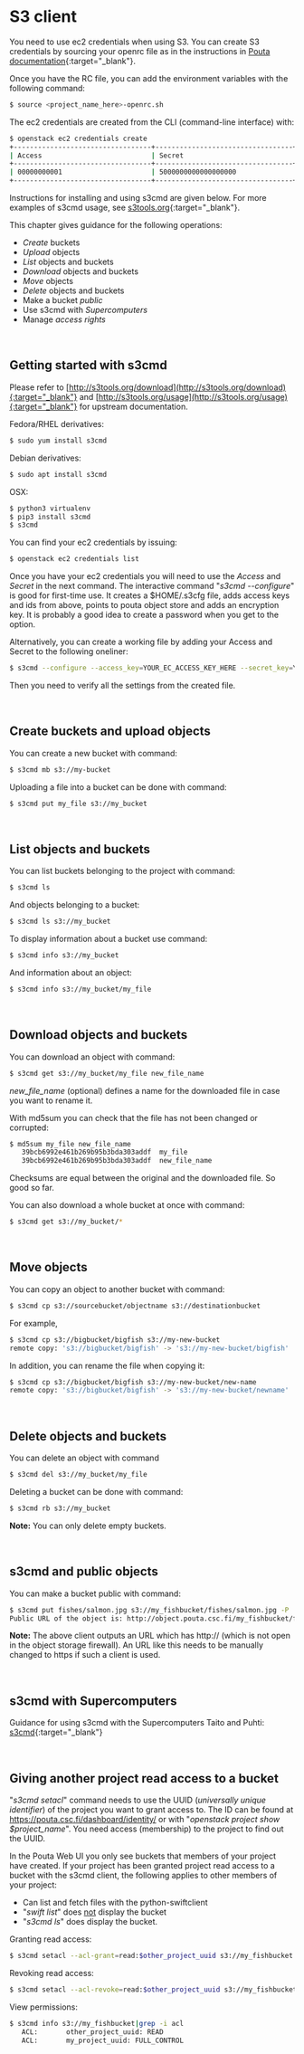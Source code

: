 
# S3 client


You need to use ec2 credentials when using S3. You can create S3 credentials by sourcing your openrc file as in the instructions in [Pouta documentation](../../../cloud/pouta/install-client.md#configure-your-terminal-environment-for-openstack){:target="_blank"}.

Once you have the RC file, you can add the environment variables with the following command:

```bash
$ source <project_name_here>-openrc.sh
```

The ec2 credentials are created from the CLI (command-line interface) with:

```bash
$ openstack ec2 credentials create
+----------------------------------+----------------------------------+----------------------------------+----------+
| Access                           | Secret                           | Project ID                       | User ID  |
+----------------------------------+----------------------------------+----------------------------------+----------+
| 00000000001                      | 5000000000000000000              | 000000000000000000022            | $username|
+----------------------------------+----------------------------------+----------------------------------+----------+
```
Instructions for installing and using s3cmd are given below. For more examples of s3cmd usage, see [s3tools.org](https://s3tools.org/s3cmd-howto){:target="_blank"}.

This chapter gives guidance for the following operations:

 * _Create_ buckets
 * _Upload_ objects
 * _List_ objects and buckets
 * _Download_ objects and buckets
 * _Move_ objects
 * _Delete_ objects and buckets
 * Make a bucket _public_
 * Use s3cmd with _Supercomputers_
 * Manage _access rights_

&nbsp;

## Getting started with s3cmd

Please refer to [http://s3tools.org/download](http://s3tools.org/download){:target="_blank"} and  [http://s3tools.org/usage](http://s3tools.org/usage){:target="_blank"} for upstream documentation.
 
Fedora/RHEL derivatives:
```bash
$ sudo yum install s3cmd
```
Debian derivatives:
```bash
$ sudo apt install s3cmd
```
OSX:
```bash
$ python3 virtualenv
$ pip3 install s3cmd
$ s3cmd
```

You can find your ec2 credentials by issuing:
```bash
$ openstack ec2 credentials list
```
Once you have your ec2 credentials you will need to use the _Access_ and _Secret_ in the next command. The interactive command "_s3cmd --configure_" is good for first-time use. It creates a $HOME/.s3cfg file, adds access keys and ids from above, points to pouta object store and adds an encryption key. It is probably a good idea to create a password when you get to the option. 
 
Alternatively, you can create a working file by adding your Access and Secret to the following oneliner:
```bash
$ s3cmd --configure --access_key=YOUR_EC_ACCESS_KEY_HERE --secret_key=YOUR_EC_SECRET_KEY_HERE --host=object.pouta.csc.fi --region=US --host-bucket='%(bucket)s.object.pouta.csc.fi'
```
Then you need to verify all the settings from the created file.


&nbsp;


## Create buckets and upload objects

You can create a new bucket with command:

```bash
$ s3cmd mb s3://my-bucket
```

Uploading a file into a bucket can be done with command:

```bash
$ s3cmd put my_file s3://my_bucket
```
&nbsp;


## List objects and buckets

You can list buckets belonging to the project with command:
```bash
$ s3cmd ls
```

And objects belonging to a bucket:
```bash
$ s3cmd ls s3://my_bucket
```

To display information about a bucket use command:
```bash
$ s3cmd info s3://my_bucket
```
And information about an object:
```bash
$ s3cmd info s3://my_bucket/my_file
```

&nbsp;


## Download objects and buckets

You can download an object with command:
```bash
$ s3cmd get s3://my_bucket/my_file new_file_name
```
*new_file_name* (optional) defines a name for the downloaded file in case you want to rename it.

With md5sum you can check that the file has not been changed or corrupted:
```bash
$ md5sum my_file new_file_name
   39bcb6992e461b269b95b3bda303addf  my_file
   39bcb6992e461b269b95b3bda303addf  new_file_name
```
Checksums are equal between the original and the downloaded file. So good so far.

You can also download a whole bucket at once with command:
```bash
$ s3cmd get s3://my_bucket/*
```

&nbsp;

## Move objects

You can copy an object to another bucket with command:
```bash
$ s3cmd cp s3://sourcebucket/objectname s3://destinationbucket
```
For example,
```bash
$ s3cmd cp s3://bigbucket/bigfish s3://my-new-bucket
remote copy: 's3://bigbucket/bigfish' -> 's3://my-new-bucket/bigfish'
```

In addition, you can rename the file when copying it:
```bash
$ s3cmd cp s3://bigbucket/bigfish s3://my-new-bucket/new-name
remote copy: 's3://bigbucket/bigfish' -> 's3://my-new-bucket/newname'
```


&nbsp;

## Delete objects and buckets

You can delete an object with command
```bash
$ s3cmd del s3://my_bucket/my_file
```

Deleting a bucket can be done with command:
```bash
$ s3cmd rb s3://my_bucket
```
**Note:** You can only delete empty buckets.

&nbsp;

<a name="s3cmd_public_objects"></a>

## s3cmd and public objects

You can make a bucket public with command:
```bash
$ s3cmd put fishes/salmon.jpg s3://my_fishbucket/fishes/salmon.jpg -P
Public URL of the object is: http://object.pouta.csc.fi/my_fishbucket/fishes/salmon.jpg
```

**Note:** The above client outputs an URL which has http:// (which is not open in the object storage firewall). An URL like this needs to be manually changed to https if such a client is used.

&nbsp;


## s3cmd with Supercomputers

Guidance for using s3cmd with the Supercomputers Taito and Puhti: [s3cmd](./s3cmd.md){:target="_blank"}

&nbsp;


## Giving another project read access to a bucket

"_s3cmd setacl_" command needs to use the UUID (_universally unique identifier_) of the project you want to grant access to.
The ID can be found at <a href="https://pouta.csc.fi/dashboard/identity/" target="_blank">https://pouta.csc.fi/dashboard/identity/</a> or with "_openstack project show $project_name_". You need access (membership) to the project to find out the UUID.
 
In the Pouta Web UI you only see buckets that members of your project have created. If your project has been granted project read access to a bucket with the s3cmd client, the following applies to other members of your project:
 
 * Can list and fetch files with the python-swiftclient 
 * "_swift list_" does <u>not</u> display the bucket
 * "_s3cmd ls_" does display the bucket.
 
Granting read access:
```bash
$ s3cmd setacl --acl-grant=read:$other_project_uuid s3://my_fishbucket
```
Revoking read access:
```bash
$ s3cmd setacl --acl-revoke=read:$other_project_uuid s3://my_fishbucket
```
View permissions:
```bash
$ s3cmd info s3://my_fishbucket|grep -i acl
   ACL:       other_project_uuid: READ
   ACL:       my_project_uuid: FULL_CONTROL
```
